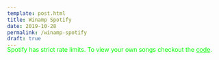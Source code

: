 ```yaml
---
template: post.html
title: Winamp Spotify 
date: 2019-10-28
permalink: /winamp-spotify
draft: true
---
```




<link rel="stylesheet" href="https://roadtolarissa.com/slinks/winamp-spotify/style.css">

<style>
html, a, .header{
  color: #0f0;
}

.header-right{
  display: none;
}

#lib{
  position: relative;
  left: -100px;
  margin-top: -20px;
}
</style>

<div id='lib'>
  <div class='search'></div>
  
  <div class='table' id='artists'></div>
  <div class='table' id='albums'></div>
  <div class='table' id='songs'></div>

  <div id='auth-button'></div>
</div>


Spotify has strict rate limits. To view your own songs checkout the [code](https://github.com/chart-code/winamp-spotify).

<script src='https://roadtolarissa.com/slinks/winamp-spotify/d3_.js'></script>
<script src='https://roadtolarissa.com/slinks/winamp-spotify/grant.js'></script>
<script src='https://roadtolarissa.com/slinks/winamp-spotify/script.js'></script>



